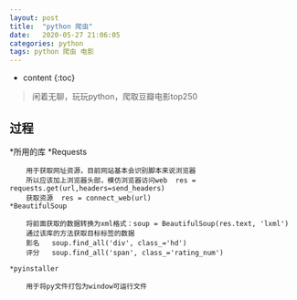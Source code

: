 ```yaml
---
layout: post
title:  "python 爬虫"
date:   2020-05-27 21:06:05
categories: python
tags: python 爬虫 电影
---
```



* content
{:toc}

>闲着无聊，玩玩python，爬取豆瓣电影top250







## 过程

*所用的库
	*Requests
		
		用于获取网址资源，目前网站基本会识别脚本来说浏览器
		所以应该加上浏览器头部，模仿浏览器访问web  res = requests.get(url,headers=send_headers)
		获取资源  res = connect_web(url)
	*BeautifulSoup
		
		将前面获取的数据转换为xml格式：soup = BeautifulSoup(res.text, 'lxml')
		通过该库的方法获取目标标签的数据
		影名   soup.find_all('div', class_='hd')
		评分   soup.find_all('span', class_='rating_num')
		
	*pyinstaller
		
		用于将py文件打包为window可运行文件
	
##

















